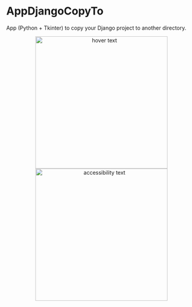 # AppDjangoCopyTo
App (Python + Tkinter) to copy your Django project to another directory.

<p align="center">
  <img src="https://github.com/CleberAP/AppDjangoCopyTo/tree/main/Telas/tela_01.png" width="350" title="hover text">
  <img src="https://github.com/CleberAP/AppDjangoCopyTo/tree/main/Telas/tela_02.png" width="350" alt="accessibility text">
</p>
